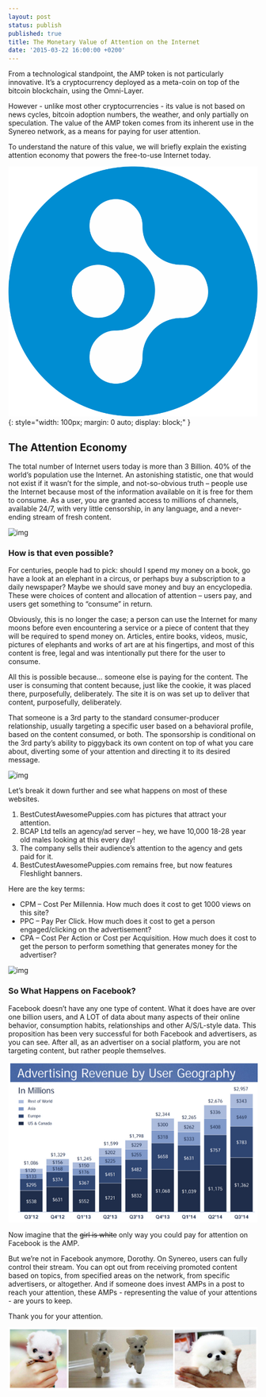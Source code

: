 ```yaml
---
layout: post
status: publish
published: true
title: The Monetary Value of Attention on the Internet
date: '2015-03-22 16:00:00 +0200'
---
```


From a technological standpoint,  the AMP token is not particularly innovative. It’s a cryptocurrency deployed as a meta-coin on top of the bitcoin blockchain, using the Omni-Layer.

However - unlike most other cryptocurrencies - its value is not based on news cycles, bitcoin adoption numbers, the weather, and only partially on speculation. The value of the AMP token comes from its inherent use in the Synereo network, as a means for paying for user attention. 

To understand the nature of this value, we will briefly explain the existing attention economy that powers the free-to-use Internet today.

![AMP](/img/uploads/amp.png){: style="width: 100px; margin: 0 auto; display: block;" }

## The Attention Economy
The total number of Internet users today is more than 3 Billion. 40% of the world’s population use the Internet. An astonishing statistic, one that would not exist if it wasn’t for the simple, and not-so-obvious truth – people use the Internet because most of the information available on it is free for them to consume. As a user, you are granted access to millions of channels, available 24/7, with very little censorship, in any language, and a never-ending stream of fresh content.

![img](http://dazeinfo.com/wp-content/uploads/2014/11/Internet-users-in-the-world.jpg)

### How is that even possible? 

For centuries, people had to pick: should I spend my money on a book, go have a look at an elephant in a circus, or perhaps buy a subscription to a daily newspaper? Maybe we should save money and buy an encyclopedia. These were choices of content and allocation of attention – users pay, and users get something to “consume” in return.

Obviously, this is no longer the case; a person can use the Internet for many moons before even encountering a service or a piece of content that they will be required to spend money on. Articles, entire books, videos, music, pictures of elephants and works of art are at his fingertips, and most of this content is free, legal and was intentionally put there for the user to consume.

All this is possible because... someone else is paying for the content. The user is consuming that content because, just like the cookie, it was placed there, purposefully, deliberately. The site it is on was set up to deliver that content, purposefully, deliberately.

That someone is a 3rd party to the standard consumer-producer relationship, usually targeting a specific user based on a behavioral profile, based on the content consumed, or both. The sponsorship is conditional on the 3rd party’s ability to piggyback its own content on top of what you care about, diverting some of your attention and directing it to its desired message.

![img](http://signworld.org/wp-content/uploads/2013/08/fleet-vehicle-graphics-cost-per-impression-comparison.png)

Let’s break it down further and see what happens on most of these websites.

 1. BestCutestAwesomePuppies.com has pictures that attract your attention.
 2. BCAP Ltd tells an agency/ad server – hey, we have 10,000 18-28 year old males looking at this every day!
 3. The company sells their audience’s attention to the agency and gets paid for it.
 4. BestCutestAwesomePuppies.com remains free, but now features Fleshlight banners.

Here are the key terms:
 
 - CPM – Cost Per Millennia. How much does it cost to get 1000 views on this site?
 - PPC – Pay Per Click. How much does it cost to get a person engaged/clicking on the advertisement?
 - CPA – Cost Per Action or Cost per Acquisition. How much does it cost to get the person to perform something that generates money for the advertiser?

![img](http://www.wordstream.com/images/screenshots/cost-per-action-graphic.gif)

### So What Happens on Facebook?

Facebook doesn’t have any one type of content. What it does have are over one billion users, and A LOT of data about many aspects of their online behavior, consumption habits, relationships and other A/S/L-style data. 
This proposition has been very successful for both Facebook and advertisers, as you can see. After all, as an advertiser on a social platform, you are not targeting content, but rather people themselves. 

![img](/img/uploads/arpug.png)

Now imagine that the <strike>girl is white</strike> only way you could pay for attention on Facebook is the AMP.

But we’re not in Facebook anymore, Dorothy. On Synereo, users can fully control their stream. You can opt out from receiving promoted content based on topics, from specified areas on the network, from specific advertisers, or altogether. And if someone does invest AMPs in a post to reach your attention, these AMPs - representing the value of your attentions - are yours to keep.

Thank you for your attention.

![img](/img/uploads/puppies.png)
